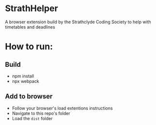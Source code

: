# StrathHelper
A browser extension build by the Strathclyde Coding Society to help with timetables and deadlines

# How to run:
## Build
- npm install
- npx webpack
## Add to browser
- Follow your browser's load extentions instructions
- Navigate to this repo's folder
- Load the `dist` folder